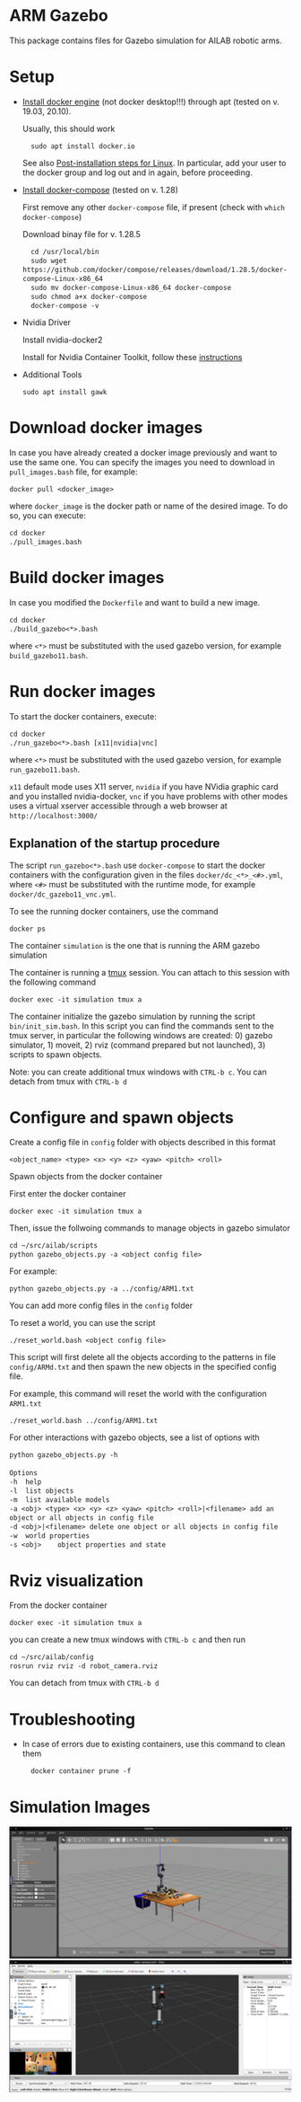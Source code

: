 # ARM Gazebo

This package contains files for Gazebo simulation for AILAB robotic arms.

# Setup

* [Install docker engine](https://docs.docker.com/engine/install/ubuntu/) (not docker desktop!!!) through apt (tested on v. 19.03, 20.10).

    Usually, this should work
    
        sudo apt install docker.io
    
    See also [Post-installation steps for Linux](https://docs.docker.com/install/linux/linux-postinstall/). In particular, add your user to the docker group and log out and in again, before proceeding.


* [Install docker-compose](https://docs.docker.com/compose/install/linux/#install-using-the-repository) (tested on v. 1.28)

    First remove any other `docker-compose` file, if present (check with `which docker-compose`)
    
    Download binay file for v. 1.28.5
    
        cd /usr/local/bin
        sudo wget https://github.com/docker/compose/releases/download/1.28.5/docker-compose-Linux-x86_64
        sudo mv docker-compose-Linux-x86_64 docker-compose
        sudo chmod a+x docker-compose
        docker-compose -v

 
* Nvidia Driver

    Install nvidia-docker2
  
    Install for Nvidia Container Toolkit, follow these [instructions](https://docs.nvidia.com/datacenter/cloud-native/container-toolkit/install-guide.html)


* Additional Tools

      sudo apt install gawk


# Download docker images
In case you have already created a docker image previously and want to use the same one.
You can specify the images you need to download in `pull_images.bash` file, for example:

    docker pull <docker_image>

where `docker_image` is the docker path or name of the desired image. To do so, you can execute:

    cd docker
    ./pull_images.bash


# Build docker images
In case you modified the `Dockerfile` and want to build a new image.

    cd docker
    ./build_gazebo<*>.bash

where `<*>` must be substituted with the used gazebo version, for example `build_gazebo11.bash`.


# Run docker images
To start the docker containers, execute:

    cd docker
    ./run_gazebo<*>.bash [x11|nvidia|vnc]

where `<*>` must be substituted with the used gazebo version, for example `run_gazebo11.bash`.

`x11` default mode uses X11 server, `nvidia` if you have NVidia graphic card and you installed nvidia-docker, `vnc` if you have problems with other modes uses a virtual xserver accessible through a web browser at `http://localhost:3000/`

## Explanation of the startup procedure

The script `run_gazebo<*>.bash` use `docker-compose` to start the docker containers with the configuration given in the files `docker/dc_<*>_<#>.yml`, where `<#>` must be substituted with the runtime mode, for example `docker/dc_gazebo11_vnc.yml`.

To see the running docker containers, use the command

    docker ps

The container `simulation` is the one that is running the ARM gazebo simulation

The container is running a [tmux](https://github.com/tmux/tmux/wiki) session. You can attach to this session with the following command

    docker exec -it simulation tmux a

The container initialize the gazebo simulation by running the script `bin/init_sim.bash`.
In this script you can find the commands sent to the tmux server, in particular the following windows are created: 0) gazebo simulator, 1) moveit, 2) rviz (command prepared but not launched),
3) scripts to spawn objects.

Note: you can create additional tmux windows with `CTRL-b c`. You can detach from tmux with `CTRL-b d`


# Configure and spawn objects

Create a config file in `config` folder with objects described in this format

    <object_name> <type> <x> <y> <z> <yaw> <pitch> <roll>


Spawn objects from the docker container

First enter the docker container

    docker exec -it simulation tmux a

Then, issue the follwoing commands to manage objects in gazebo simulator

    cd ~/src/ailab/scripts
    python gazebo_objects.py -a <object config file>

For example:

    python gazebo_objects.py -a ../config/ARM1.txt

You can add more config files in the `config` folder

To reset a world, you can use the script

    ./reset_world.bash <object config file>

This script will first delete all the objects according to the patterns
in file `config/ARMd.txt` and then spawn the new objects in the specified
config file.

For example, this command will reset the world with the configuration `ARM1.txt`

    ./reset_world.bash ../config/ARM1.txt

For other interactions with gazebo objects, see a list of options with

    python gazebo_objects.py -h

    Options
    -h	help
    -l	list objects
    -m	list available models
    -a <obj> <type> <x> <y> <z> <yaw> <pitch> <roll>|<filename>	add an object or all objects in config file
    -d <obj>|<filename>	delete one object or all objects in config file
    -w	world properties
    -s <obj>	object properties and state


# Rviz visualization

From the docker container

    docker exec -it simulation tmux a

you can create a new tmux windows with `CTRL-b c` and then run

    cd ~/src/ailab/config
    rosrun rviz rviz -d robot_camera.rviz

You can detach from tmux with `CTRL-b d`

# Troubleshooting

* In case of errors due to existing containers, use this command to clean them

        docker container prune -f


# Simulation Images
![alt text](./images/gazebo_simulation_env.png?raw=true)
![alt text](./images/rviz_simulation_env_camera_view.png?raw=true)


